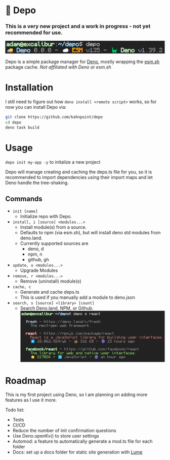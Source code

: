 # 🚚 Depo

### This is a very new project and a work in progress - not yet recommended for use.

![depo header](docs/images/depo-header.png)

Depo is a simple package manager for [Deno](https://deno.land/), mostly wrapping the [esm.sh](https://esm.sh/) package cache. _Not affiliated with Deno or esm.sh_

# Installation

I still need to figure out how ```deno install <remote script>``` works, so for now you can install Depo via:
```bash
git clone https://github.com/kahnpoint/depo
cd depo
deno task build
``` 

# Usage

`depo init my-app -y` to initalize a new project

Depo will manage creating and caching the deps.ts file for you, so it is recommended to import dependencies using their import maps and let Deno handle the tree-shaking.

## Commands

- ```init [name]```
  - Initialize repo with Depo.
- ```install, i [source] <modules...>```
  - Install module(s) from a source.
  - Defaults to npm (via esm.sh), but will install deno std modules from deno.land.
  - Currently supported sources are 
    - deno, d 
    - npm, n 
    - github, gh
- ```update, u <modules...>```
  - Upgrade Modules
- ```remove, r <modules...>``` 
  - Remove (uninstall) module(s)
- ```cache, c```
  - Generate and cache deps.ts
  - This is used if you manually add a module to deno.json
- ```search, s [source] <library> [count]```
  - Search Deno.land, NPM, or Github.
    ![depo search](docs/images/depo-search.png)

# Roadmap
This is my first project using Deno, so I am planning on adding more features as I use it more.

Todo list:
- Tests
- CI/CD
- Reduce the number of init confirmation questions
- Use Deno.openKv() to store user settings
- Automod: a feature to automatically generate a mod.ts file for each folder
- Docs: set up a docs folder for static site generation with
  [Lume](https://lume.land/)
